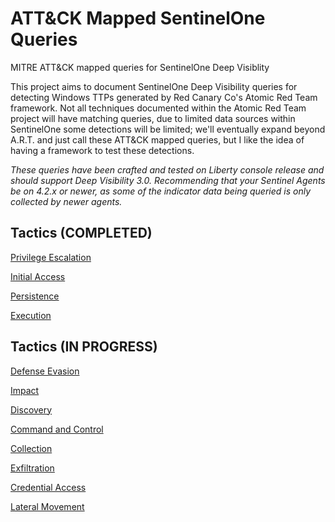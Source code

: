 # ATT&amp;CK Mapped SentinelOne Queries
MITRE ATT&amp;CK mapped queries for SentinelOne Deep Visiblity

This project aims to document SentinelOne Deep Visibility queries for detecting Windows TTPs generated by Red Canary Co's Atomic Red Team framework. Not all techniques documented within the Atomic Red Team project will have matching queries, due to limited data sources within SentinelOne some detections will be limited; we'll eventually expand beyond A.R.T. and just call these ATT&CK mapped queries, but I like the idea of having a framework to test these detections. 

*These queries have been crafted and tested on Liberty console release and should support Deep Visibility 3.0. Recommending that your Sentinel Agents be on 4.2.x or newer, as some of the indicator data being queried is only collected by newer agents.*


## Tactics (COMPLETED)
[Privilege Escalation](https://github.com/keyboardcrunch/SentinelOne-ATTACK-Queries/blob/master/PrivilegeEscalation.md)

[Initial Access](https://github.com/keyboardcrunch/SentinelOne-ATTACK-Queries/blob/master/InitialAccess.md)

[Persistence](https://github.com/keyboardcrunch/SentinelOne-ATTACK-Queries/blob/master/Persistence.md)

[Execution](https://github.com/keyboardcrunch/SentinelOne-ATTACK-Queries/blob/master/Execution.md)


## Tactics (IN PROGRESS)

[Defense Evasion](https://github.com/keyboardcrunch/SentinelOne-ATTACK-Queries/blob/master/DefenseEvasion.md)

[Impact](https://github.com/keyboardcrunch/SentinelOne-ATTACK-Queries/blob/master/Impact.md)

[Discovery](https://github.com/keyboardcrunch/SentinelOne-ATTACK-Queries/blob/master/Discovery.md)

[Command and Control](https://github.com/keyboardcrunch/SentinelOne-ATTACK-Queries/blob/master/CommandAndControl.md)

[Collection](https://github.com/keyboardcrunch/SentinelOne-ATTACK-Queries/blob/master/Collection.md)

[Exfiltration](https://github.com/keyboardcrunch/SentinelOne-ATTACK-Queries/blob/master/Exfiltration.md)

[Credential Access](https://github.com/keyboardcrunch/SentinelOne-ATTACK-Queries/blob/master/CredentialAccess.md)

[Lateral Movement](https://github.com/keyboardcrunch/SentinelOne-ATTACK-Queries/blob/master/LateralMovement.md)

